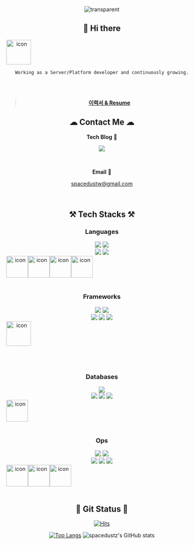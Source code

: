 <div align="center">

![transparent](https://capsule-render.vercel.app/api?type=transparent&fontColor=a3d278&text=Kunwoo%20Shin's%20GitHub%20&height=150&fontSize=60&desc=Welcome!&descAlignY=75&descAlign=60)

## 👋 Hi there

<div style="display: flex; align-items: flex-start;">
<img src="https://techstack-generator.vercel.app/github-icon.svg" alt="icon" width="65" height="65" />
</div>

    Working as a Server/Platform developer and continuously growing.

<br><br>

> **<a href="http://43.202.203.180:3000/intro" target="_blank">이력서 & Resume</a>**

## ☁ Contact Me ☁

<strong>Tech Blog</strong> 📧<br>

<a href="https://iizz.tistory.com/" target="_blank"><img src="https://img.shields.io/badge/Tistory_Blog-20C997?style=flat-square&logo=Velog&logoColor=white"/></a>

<br>

<strong>Email</strong> 📧<br>

spacedustw@gmail.com<br>

<br>

## ⚒ Tech Stacks ⚒

### Languages

<!-- <img src="https://img.shields.io/badge/Dart-0175C2?style=flat-square&logo=Dart&logoColor=white"/>
<img src="https://img.shields.io/badge/Python-3776AB ?style=flat-square&logo=Python&logoColor=white"/> -->

<div>
<img src="https://img.shields.io/badge/Java-FF7800?style=flat-square&logo=Java&logoColor=white"> 
<img src="https://img.shields.io/badge/Kotlin-7F52FF?style=flat-square&logo=Kotlin&logoColor=white"/>
</div>

<div>
<img src="https://img.shields.io/badge/Javascript-F7DF1E?style=flat-square&logo=Javascript&logoColor=white">
<img src="https://img.shields.io/badge/Typescript-3178C6?style=flat-square&logo=Typescript&logoColor=white">
</div>

<div style="display: flex; align-items: flex-start;">
<img src="https://techstack-generator.vercel.app/python-icon.svg" alt="icon" width="57" height="57" />
<img src="https://techstack-generator.vercel.app/java-icon.svg" alt="icon" width="57" height="57" />
<img src="https://techstack-generator.vercel.app/js-icon.svg" alt="icon" width="57" height="57" />
<img src="https://techstack-generator.vercel.app/ts-icon.svg" alt="icon" width="57" height="57" />
</div>

<br>

### Frameworks

<div>
<img src="https://img.shields.io/badge/React.js-61DAFB?style=flat-square&logo=React&logoColor=white"/>
<img src="https://img.shields.io/badge/Next.js-000000?style=flat-square&logo=Next.js&logoColor=white"/>
<!-- <img src="https://img.shields.io/badge/Vue.js-4FC08D?style=flat-square&logo=Vue.js&logoColor=white"/> -->
</div>

<div>
<img src="https://img.shields.io/badge/Spring Boot-6DB33F?style=flat-square&logo=Spring Boot&logoColor=white"/> 
<!-- <img src="https://img.shields.io/badge/Flutter-02569B?style=flat-square&logo=Flutter&logoColor=white"/> -->
<img src="https://img.shields.io/badge/RabbitMQ-FF6600?style=flat-square&logo=RabbitMQ&logoColor=white"/>
<img src="https://img.shields.io/badge/FFmpeg-007808?style=flat-square&logo=FFmpeg&logoColor=white"/>

</div>

<!-- <img src="https://img.shields.io/badge/Tensor Flow-FF6F00?style=flat-square&logo=TensorFlow&logoColor=white"/>
<img src="https://img.shields.io/badge/Pytorch-EE4C2C?style=flat-square&logo=Pytorch&logoColor=white"/> 
<img src="https://img.shields.io/badge/OpenCV-5C3EE8?style=flat-square&logo=OpenCV&logoColor=white"/>
<img src="https://img.shields.io/badge/Keras-D00000?style=flat-square&logo=Keras&logoColor=white"/> -->

<div style="display: flex; align-items: flex-start;">
<img src="https://techstack-generator.vercel.app/react-icon.svg" alt="icon" width="65" height="65" />
</div>

<br><br>

### Databases

<div>
<img src="https://img.shields.io/badge/Firebase-FFCA28?style=flat-square&logo=Firebase&logoColor=white"/>
</div>

<div>
<img src="https://img.shields.io/badge/MySQL-4479A1?style=flat-square&logo=MySQL&logoColor=white"/>
<img src="https://img.shields.io/badge/MariaDB-003545?style=flat-square&logo=MariaDB&logoColor=white"/>
<img src="https://img.shields.io/badge/Redis-DC382D?style=flat-square&logo=Redis&logoColor=white"/> 
</div>

<!-- <img src="https://img.shields.io/badge/MongoDB-47A248?style=flat-square&logo=MongoDB&logoColor=white"/> -->

<div style="display: flex; align-items: flex-start;"><img src="https://techstack-generator.vercel.app/mysql-icon.svg" alt="icon" width="57" height="57" /></div>

<br>

### Ops

<div>
<img src="https://img.shields.io/badge/Docker-2496ED?style=flat-square&logo=Docker&logoColor=white"/> 
<img src="https://img.shields.io/badge/Kubernetes-326CE5?style=flat-square&logo=Kubernetes&logoColor=white"/>
</div>

<div>
<img src="https://img.shields.io/badge/Amazon AWS-232F3E?style=flat-square&logo=Amazon AWS&logoColor=white"/> 
<img src="https://img.shields.io/badge/GitHub Actions-2088FF?style=flat-square&logo=GitHub Actions&logoColor=white"/> 
<img src="https://img.shields.io/badge/Jenkins-D24939?style=flat-square&logo=Jenkins&logoColor=white"/>
</div>

<div style="display: flex; align-items: flex-start;">
<img src="https://techstack-generator.vercel.app/docker-icon.svg" alt="icon" width="57" height="57" />
<img src="https://techstack-generator.vercel.app/kubernetes-icon.svg" alt="icon" width="57" height="57" />
<img src="https://techstack-generator.vercel.app/aws-icon.svg" alt="icon" width="57" height="57" />
</div>

<br>

## 🎉 Git Status 🎉

[![Hits](https://hits.seeyoufarm.com/api/count/incr/badge.svg?url=https%3A%2F%2Fgithub.com%2Fleemember&count_bg=%23FDC8F8CB&title_bg=%23F54D4D96&icon=smugmug.svg&icon_color=%23E7E7E7&title=hits&edge_flat=false)](https://github.com/spacedustz)


[![Top Langs](https://github-readme-stats.vercel.app/api/top-langs/?username=spacedustz&langs_count=10&layout=compact&theme=radical)](https://github.com/spacedustz/spacedustz)
![spacedustz's GitHub stats](https://github-readme-stats.vercel.app/api?username=spacedustz&show_icons=true&theme=radical)

</div>
<!--
**spacedustz/spacedustz** is a ✨ _special_ ✨ repository because its `README.md` (this file) appears on your GitHub profile.

Here are some ideas to get you started:

- 🔭 I’m currently working on ...
- 🌱 I’m currently learning ...
- 👯 I’m looking to collaborate on ...
- 🤔 I’m looking for help with ...
- 💬 Ask me about ...
- 📫 How to reach me: ...
- 😄 Pronouns: ...
- ⚡ Fun fact: ...
-->

